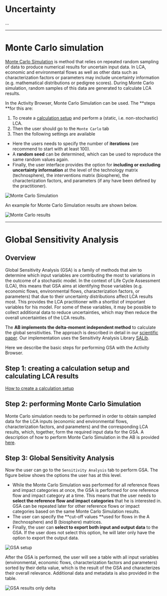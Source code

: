 # Uncertainty
...

___
# Monte Carlo simulation
[Monte Carlo Simulation](https://en.wikipedia.org/wiki/Monte_Carlo_method) is method that relies on repeated random sampling of data to produce numerical results for uncertain input data. In LCA, economic and environmental flows as well as other data such as characterization factors or parameters may include uncertainty information (e.g. mathematical distributions or pedigree scores). During Monte Carlo simulation, random samples of this data are generated to calculate LCA results. 

In the Activity Browser, Monte Carlo Simulation can be used. The **steps **for this are:
1. To create a [calculation setup](https://github.com/LCA-ActivityBrowser/activity-browser/wiki#creating-a-calculation-setup) and perform a (static, i.e. non-stochastic) LCA. 
2. Then the user should go to the `Monte Carlo` tab
3. Then the following settings are available

* Here the users needs to specify the number of **iterations** (we recommend to start with at least 100). 
* A **random seed** can be determined, which can be used to reproduce the same random values again. 
* Finally, the user interface provides the option for **including or excluding uncertainty information** at the level of the technology matrix (technosphere), the interventions matrix (biosphere), the characterization factors, and parameters (if any have been defined by the practitioner). 

![Monte Carlo Simulation](https://user-images.githubusercontent.com/33026150/115353678-16e41480-a1b9-11eb-962e-9df0c7869d69.jpg)

An example for Monte Carlo Simulation results are shown below.

![Monte Carlo results](https://user-images.githubusercontent.com/33026150/115353677-16e41480-a1b9-11eb-8106-87f09b36991c.jpg)

___
# Global Sensitivity Analysis
## Overview
Global Sensitivity Analysis (GSA) is a family of methods that aim to determine which input variables are contributing the most to variations in the outcome of a stochastic model. In the context of Life Cycle Assessment (LCA), this means that GSA aims at identifying those variables (e.g. economic flows, environmental flows, characterization factors, or parameters) that due to their uncertainty distributions affect LCA results most. This provides the LCA practitioner with a shortlist of important variables for his model. For some of these variables, it may be possible to collect additional data to reduce uncertainties, which may then reduce the overall uncertainties of the LCA results. 
 
The **AB implements the delta-moment independent method** to calculate the global sensitivities. The approach is described in detail in our [scientific paper](https://onlinelibrary.wiley.com/doi/10.1111/jiec.13194). Our implementation uses the Sensitivity Analysis Library [SALib](https://github.com/SALib/SALib).

Here we describe the basic steps for performing GSA with the Activity Browser. 


## Step 1: creating a calculation setup and calculating LCA results
[How to create a calculation setup](https://github.com/LCA-ActivityBrowser/activity-browser/wiki#creating-a-calculation-setup)

## Step 2: performing Monte Carlo Simulation
Monte Carlo simulation needs to be performed in order to obtain sampled data for the LCA inputs (economic and environmental flows, characterization factors, and parameters) and the corresponding LCA results, which, together, form the required input data for the GSA. A description of how to perform Monte Carlo Simulation in the AB is provided [here](https://github.com/LCA-ActivityBrowser/activity-browser/wiki/Monte-Carlo-Simulation).
 
## Step 3: Global Sensitivity Analysis
Now the user can go to the `Sensitivity Analysis` tab to perform GSA. The figure below shows the options the user has at this level. 
* While the Monte Carlo Simulation was performed for all reference flows and impact categories at once, the GSA is performed for one reference flow and impact category at a time. This means that the user needs to **select the reference flow and impact categories** that he is interested in. GSA can be repeated later for other reference flows or impact categories based on the same Monte Carlo Simulation results. 
* The user can specify the **cut-off values **used for flows in the A (technosphere) and B (biosphere) matrices. 
* Finally, the user can **select to export both input and output data** to the GSA. If the user does not select this option, he will later only have the option to export the output data.

![GSA setup](https://user-images.githubusercontent.com/33026150/115353675-164b7e00-a1b9-11eb-8063-dfca57e5d0b3.jpg)

After the GSA is performed, the user will see a table with all input variables (environmental, economic flows, characterization factors and parameters) sorted by their delta value, which is the result of the GSA and characterizes their overall relevance. Additional data and metadata is also provided in the table.

![GSA results only delta](https://user-images.githubusercontent.com/33026150/115353671-151a5100-a1b9-11eb-8218-544a5b00ebef.jpg)
